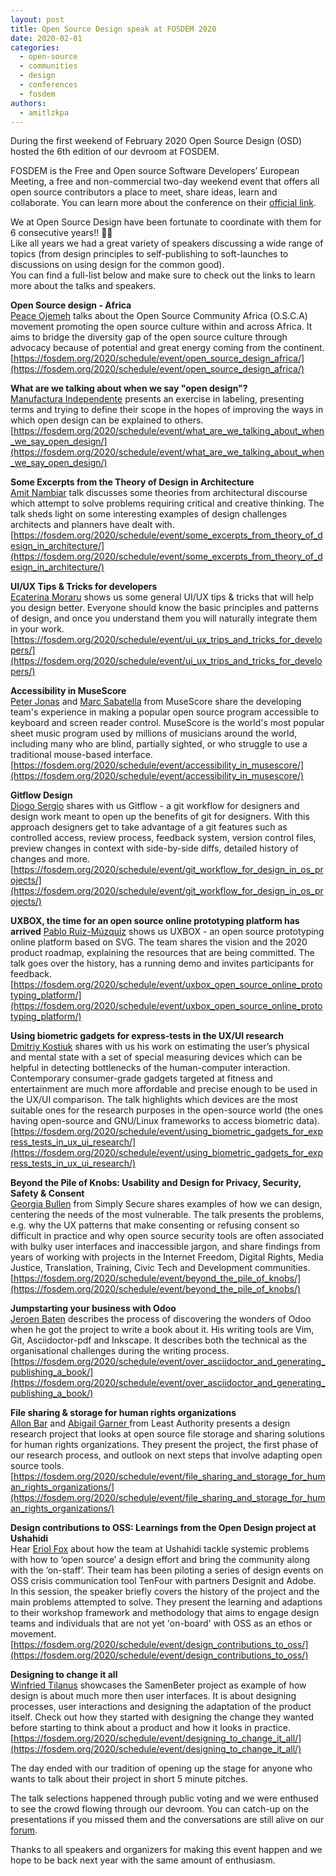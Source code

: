 ```yaml
---
layout: post
title: Open Source Design speak at FOSDEM 2020
date: 2020-02-01
categories:
  - open-source
  - communities
  - design
  - conferences
  - fosdem
authors:
  - amitlzkpa
---
```


During the first weekend of February 2020 Open Source Design (OSD) hosted the 6th edition of our devroom at FOSDEM.

FOSDEM is the Free and Open source Software Developers’ European Meeting, a free and non-commercial two-day weekend event that offers all open source contributors a place to meet, share ideas, learn and collaborate. You can learn more about the conference on their [official link](http://fosdem.org/).

We at Open Source Design have been fortunate to coordinate with them for 6 consecutive years!! 🎉🎉  
Like all years we had a great variety of speakers discussing a wide range of topics (from design principles to self-publishing to soft-launches to discussions on using design for the common good).  
You can find a full-list below and make sure to check out the links to learn more about the talks and speakers.

__Open Source design - Africa__  
[Peace Ojemeh](https://fosdem.org/2020/schedule/speaker/peace_ojemeh/) talks about the Open Source Community Africa (O.S.C.A) movement promoting the open source culture within and across Africa. It aims to bridge the diversity gap of the open source culture through advocacy because of potential and great energy coming from the continent.  
[https://fosdem.org/2020/schedule/event/open_source_design_africa/](https://fosdem.org/2020/schedule/event/open_source_design_africa/)

__What are we talking about when we say "open design"?__  
[Manufactura Independente](https://fosdem.org/2020/schedule/speaker/manufactura_independente/) presents an exercise in labeling, presenting terms and trying to define their scope in the hopes of improving the ways in which open design can be explained to others.  
[https://fosdem.org/2020/schedule/event/what_are_we_talking_about_when_we_say_open_design/](https://fosdem.org/2020/schedule/event/what_are_we_talking_about_when_we_say_open_design/)

__Some Excerpts from the Theory of Design in Architecture__  
[Amit Nambiar](https://fosdem.org/2020/schedule/speaker/amit_nambiar/) talk discusses some theories from architectural discourse which attempt to solve problems requiring critical and creative thinking. The talk sheds light on some interesting examples of design challenges architects and planners have dealt with.  
[https://fosdem.org/2020/schedule/event/some_excerpts_from_theory_of_design_in_architecture/](https://fosdem.org/2020/schedule/event/some_excerpts_from_theory_of_design_in_architecture/)

__UI/UX Tips & Tricks for developers__  
[Ecaterina Moraru](https://fosdem.org/2020/schedule/speaker/ecaterina_moraru/) shows us some general UI/UX tips & tricks that will help you design better. Everyone should know the basic principles and patterns of design, and once you understand them you will naturally integrate them in your work.  
[https://fosdem.org/2020/schedule/event/ui_ux_trips_and_tricks_for_developers/](https://fosdem.org/2020/schedule/event/ui_ux_trips_and_tricks_for_developers/)

__Accessibility in MuseScore__  
[Peter Jonas](https://fosdem.org/2020/schedule/speaker/peter_jonas/) and [Marc Sabatella](https://fosdem.org/2020/schedule/speaker/marc_sabatella/) from MuseScore share the developing team's experience in making a popular open source program accessible to keyboard and screen reader control. MuseScore is the world's most popular sheet music program used by millions of musicians around the world, including many who are blind, partially sighted, or who struggle to use a traditional mouse-based interface.  
[https://fosdem.org/2020/schedule/event/accessibility_in_musescore/](https://fosdem.org/2020/schedule/event/accessibility_in_musescore/)

__Gitflow Design__  
[Diogo Sergio](https://fosdem.org/2020/schedule/speaker/diogo_sergio/) shares with us Gitflow - a git workflow for designers and design work meant to open up the benefits of git for designers. With this approach designers get to take advantage of a git features such as controlled access, review process, feedback system, version control files, preview changes in context with side-by-side diffs, detailed history of changes and more.  
[https://fosdem.org/2020/schedule/event/git_workflow_for_design_in_os_projects/](https://fosdem.org/2020/schedule/event/git_workflow_for_design_in_os_projects/)

__UXBOX, the time for an open source online prototyping platform has arrived__
[Pablo Ruiz-Múzquiz](https://fosdem.org/2020/schedule/speaker/pablo_ruiz_muzquiz/) shows us UXBOX - an open source prototyping online platform based on SVG. The team shares the vision and the 2020 product roadmap, explaining the resources that are being committed. The talk goes over the history, has a running demo and invites participants for feedback.  
[https://fosdem.org/2020/schedule/event/uxbox_open_source_online_prototyping_platform/](https://fosdem.org/2020/schedule/event/uxbox_open_source_online_prototyping_platform/)

__Using biometric gadgets for express-tests in the UX/UI research__  
[Dmitriy Kostiuk](https://fosdem.org/2020/schedule/speaker/dmitriy_kostiuk/) shares with us his work on estimating the user’s physical and mental state with a set of special measuring devices which can be helpful in detecting bottlenecks of the human-computer interaction. Contemporary consumer-grade gadgets targeted at fitness and entertainment are much more affordable and precise enough to be used in the UX/UI comparison. The talk highlights which devices are the most suitable ones for the research purposes in the open-source world (the ones having open-source and GNU/Linux frameworks to access biometric data).  
[https://fosdem.org/2020/schedule/event/using_biometric_gadgets_for_express_tests_in_ux_ui_research/](https://fosdem.org/2020/schedule/event/using_biometric_gadgets_for_express_tests_in_ux_ui_research/)

__Beyond the Pile of Knobs: Usability and Design for Privacy, Security, Safety & Consent__  
[Georgia Bullen](https://fosdem.org/2020/schedule/speaker/georgia_bullen/) from Simply Secure shares examples of how we can design, centering the needs of the most vulnerable. The talk presents the problems, e.g. why the UX patterns that make consenting or refusing consent so difficult in practice and why open source security tools are often associated with bulky user interfaces and inaccessible jargon, and share findings from years of working with projects in the Internet Freedom, Digital Rights, Media Justice, Translation, Training, Civic Tech and Development communities.  
[https://fosdem.org/2020/schedule/event/beyond_the_pile_of_knobs/](https://fosdem.org/2020/schedule/event/beyond_the_pile_of_knobs/)

__Jumpstarting your business with Odoo__  
[Jeroen Baten](https://fosdem.org/2020/schedule/speaker/jeroen_baten/) describes the process of discovering the wonders of Odoo when he got the project to write a book about it. His writing tools are Vim, Git, Asciidoctor-pdf and Inkscape. It describes both the technical as the organisational challenges during the writing process.  
[https://fosdem.org/2020/schedule/event/over_asciidoctor_and_generating_publishing_a_book/](https://fosdem.org/2020/schedule/event/over_asciidoctor_and_generating_publishing_a_book/)

__File sharing & storage for human rights organizations__  
[Allon Bar](https://fosdem.org/2020/schedule/speaker/allon_bar/) and [Abigail Garner
](https://fosdem.org/2020/schedule/speaker/abigail_garner/) from Least Authority presents a design research project that looks at open source file storage and sharing solutions for human rights organizations. They present the project, the first phase of our research process, and outlook on next steps that involve adapting open source tools.  
[https://fosdem.org/2020/schedule/event/file_sharing_and_storage_for_human_rights_organizations/](https://fosdem.org/2020/schedule/event/file_sharing_and_storage_for_human_rights_organizations/)

__Design contributions to OSS: Learnings from the Open Design project at Ushahidi__  
Hear [Eriol Fox](https://fosdem.org/2020/schedule/speaker/eriol_fox/) about how the team at Ushahidi tackle systemic problems with how to ‘open source’ a design effort and bring the community along with the ‘on-staff’. Their team has been piloting a series of design events on OSS crisis communication tool TenFour with partners Designit and Adobe. In this session, the speaker briefly covers the history of the project and the main problems attempted to solve. They present the learning and adaptions to their workshop framework and methodology that aims to engage design teams and individuals that are not yet 'on-board' with OSS as an ethos or movement.  
[https://fosdem.org/2020/schedule/event/design_contributions_to_oss/](https://fosdem.org/2020/schedule/event/design_contributions_to_oss/)

__Designing to change it all__  
[Winfried Tilanus](https://fosdem.org/2020/schedule/speaker/winfried_tilanus/) showcases the SamenBeter project as example of how design is about much more then user interfaces. It is about designing processes, user interactions and designing the adaptation of the product itself. Check out how they started with designing the change they wanted before starting to think about a product and how it looks in practice.  
[https://fosdem.org/2020/schedule/event/designing_to_change_it_all/](https://fosdem.org/2020/schedule/event/designing_to_change_it_all/)

The day ended with our tradition of opening up the stage for anyone who wants to talk about their project in short 5 minute pitches.  

The talk selections happened through public voting and we were enthused to see the crowd flowing through our devroom.
You can catch-up on the presentations if you missed them and the conversations are still alive on our [forum](https://discourse.opensourcedesign.net/).

Thanks to all speakers and organizers for making this event happen and we hope to be back next year with the same amount of enthusiasm.
